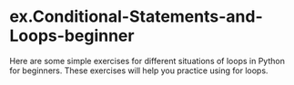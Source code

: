 # ex.Conditional-Statements-and-Loops-beginner
Here are some simple exercises for different situations of loops in Python for beginners. These exercises will help you practice using for  loops.

